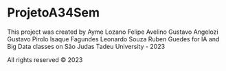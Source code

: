 # ProjetoA34Sem

This project was created by
Ayme Lozano
Felipe Avelino
Gustavo Angelozi
Gustavo Pirolo
Isaque Fagundes
Leonardo Souza
Ruben Guedes
for IA and Big Data classes on São Judas Tadeu University - 2023

All rights reserved © 2023
